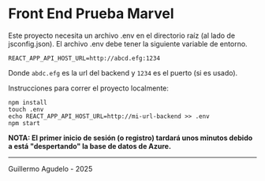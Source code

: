 # Front End Prueba Marvel

Este proyecto necesita un archivo .env en el directorio raíz (al lado de jsconfig.json). El archivo .env debe
tener la siguiente variable de entorno.

`REACT_APP_API_HOST_URL=http://abcd.efg:1234`

Donde `abdc.efg` es la url del backend y `1234` es el puerto (si es usado).

Instrucciones para correr el proyecto localmente:

```
npm install
touch .env
echo REACT_APP_API_HOST_URL=http://mi-url-backend >> .env
npm start
````

**NOTA: El primer inicio de sesión (o registro) tardará unos minutos debido a está "despertando" la base de datos de Azure.**

---

Guillermo Agudelo - 2025
